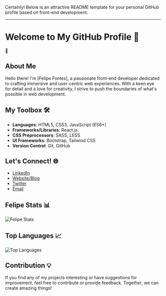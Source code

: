 Certainly! Below is an attractive README template for your personal GitHub profile based on front-end development:

---

# Welcome to My GitHub Profile 👋

🚀

## About Me

Hello there! I'm [Felipe Fontes], a passionate front-end developer dedicated to crafting immersive and user-centric web experiences. With a keen eye for detail and a love for creativity, I strive to push the boundaries of what's possible in web development.

## My Toolbox 🛠️

- **Languages**: HTML5, CSS3, JavaScript (ES6+)
- **Frameworks/Libraries**: React.js.
- **CSS Preprocessors**: SASS, LESS
- **UI Frameworks**: Bootstrap, Tailwind CSS
- **Version Control**: Git, GitHub

## Let's Connect! 🌐

- [LinkedIn](https://www.linkedin.com/in/felipe-fontes-42a957281/)
- [Website/Blog](link_to_your_website_or_blog)
- [Twitter](link_to_your_twitter_profile)
- [Email](your_email_address)

## Felipe Stats 📊

![Felipe Stats](https://github-readme-stats.vercel.app/api?username=FelipeFontes&show_icons=true&theme=radical)

## Top Languages 📈

![Top Languages](https://github-readme-stats.vercel.app/api/top-langs/?username=FelipeFontes&layout=compact&theme=radical)

## Contribution 💡

If you find any of my projects interesting or have suggestions for improvement, feel free to contribute or provide feedback. Together, we can create amazing things!
